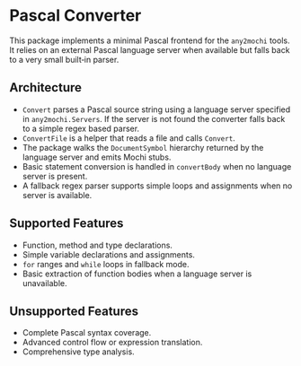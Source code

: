 # Pascal Converter

This package implements a minimal Pascal frontend for the `any2mochi` tools. It relies on an external Pascal language server when available but falls back to a very small built‑in parser.

## Architecture

* `Convert` parses a Pascal source string using a language server specified in `any2mochi.Servers`. If the server is not found the converter falls back to a simple regex based parser.
* `ConvertFile` is a helper that reads a file and calls `Convert`.
* The package walks the `DocumentSymbol` hierarchy returned by the language server and emits Mochi stubs.
* Basic statement conversion is handled in `convertBody` when no language server is present.
* A fallback regex parser supports simple loops and assignments when no server is available.

## Supported Features

* Function, method and type declarations.
* Simple variable declarations and assignments.
* `for` ranges and `while` loops in fallback mode.
* Basic extraction of function bodies when a language server is unavailable.

## Unsupported Features

* Complete Pascal syntax coverage.
* Advanced control flow or expression translation.
* Comprehensive type analysis.
